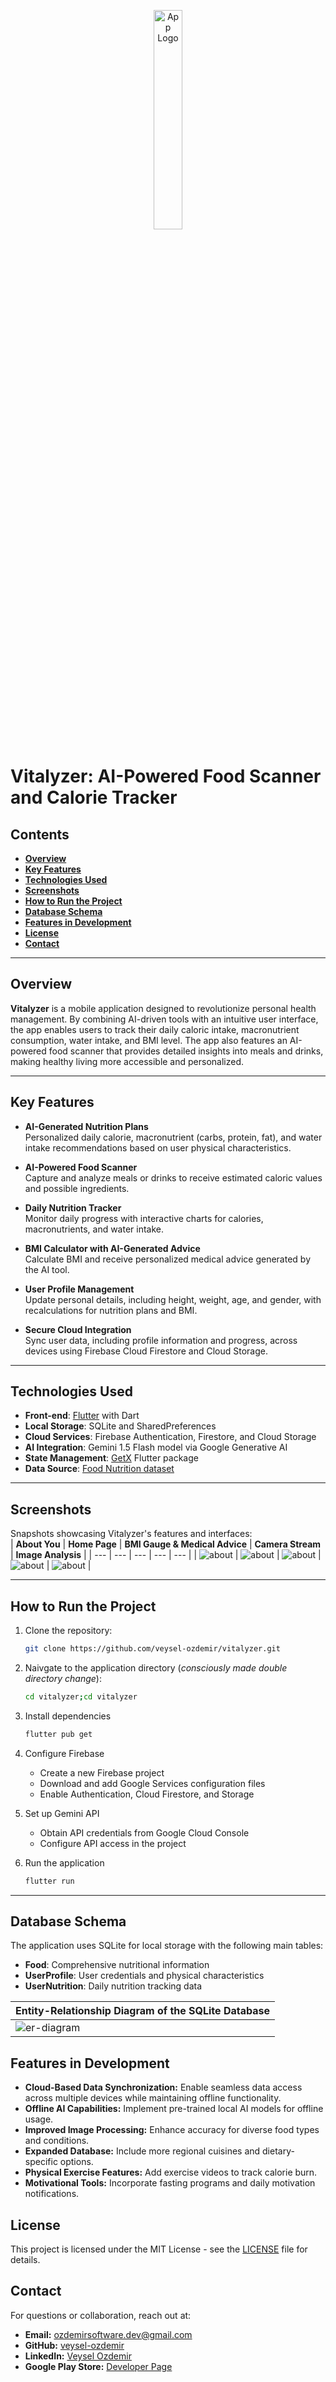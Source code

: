 <p align="center">
  <img src="images/app-logo.png" alt="App Logo" width="30%">
</p>

# Vitalyzer: AI-Powered Food Scanner and Calorie Tracker

## Contents
- [**Overview**](#Overview)
- [**Key Features**](#Key-Features)
- [**Technologies Used**](#Technologies-Used)
- [**Screenshots**](#Screenshots)
- [**How to Run the Project**](#How-to-Run-the-Project)
- [**Database Schema**](#Database-Schema)
- [**Features in Development**](#Features-in-Development)
- [**License**](#License)
- [**Contact**](#Contact)

---

## Overview

**Vitalyzer** is a mobile application designed to revolutionize personal health management. By combining AI-driven tools with an intuitive user interface, the app enables users to track their daily caloric intake, macronutrient consumption, water intake, and BMI level. The app also features an AI-powered food scanner that provides detailed insights into meals and drinks, making healthy living more accessible and personalized.

---

## Key Features

- **AI-Generated Nutrition Plans**  
  Personalized daily calorie, macronutrient (carbs, protein, fat), and water intake recommendations based on user physical characteristics.

- **AI-Powered Food Scanner**  
  Capture and analyze meals or drinks to receive estimated caloric values and possible ingredients.

- **Daily Nutrition Tracker**  
  Monitor daily progress with interactive charts for calories, macronutrients, and water intake.

- **BMI Calculator with AI-Generated Advice**  
  Calculate BMI and receive personalized medical advice generated by the AI tool.

- **User Profile Management**  
  Update personal details, including height, weight, age, and gender, with recalculations for nutrition plans and BMI.

- **Secure Cloud Integration**  
  Sync user data, including profile information and progress, across devices using Firebase Cloud Firestore and Cloud Storage.

---

## Technologies Used

- **Front-end**: [Flutter](https://flutter.dev/) with Dart  
- **Local Storage**: SQLite and SharedPreferences  
- **Cloud Services**: Firebase Authentication, Firestore, and Cloud Storage  
- **AI Integration**: Gemini 1.5 Flash model via Google Generative AI  
- **State Management**: [GetX](https://pub.dev/packages/get) Flutter package  
- **Data Source**: [Food Nutrition dataset](https://www.kaggle.com/datasets/utsavdey1410/food-nutrition-dataset)

---

## Screenshots

Snapshots showcasing Vitalyzer's features and interfaces:  
| **About You** | **Home Page** | **BMI Gauge & Medical Advice** | **Camera Stream** | **Image Analysis** |
| --- | --- | --- | --- | --- |
| ![about](images/about.PNG) | ![about](images/home.PNG) | ![about](images/bmi.PNG) | ![about](images/camera.PNG) | ![about](images/analysis.PNG) |

---

## How to Run the Project

1. Clone the repository:
   ```bash
   git clone https://github.com/veysel-ozdemir/vitalyzer.git
   ```

2. Naivgate to the application directory (*consciously made double directory change*):
   ```bash
   cd vitalyzer;cd vitalyzer
   ```

3. Install dependencies
    ```bash
    flutter pub get
    ```

4. Configure Firebase

    - Create a new Firebase project
    - Download and add Google Services configuration files
    - Enable Authentication, Cloud Firestore, and Storage

5. Set up Gemini API

    - Obtain API credentials from Google Cloud Console
    - Configure API access in the project

6. Run the application

    ```bash
    flutter run
    ```

---

## Database Schema

The application uses SQLite for local storage with the following main tables:

- **Food**: Comprehensive nutritional information
- **UserProfile**: User credentials and physical characteristics
- **UserNutrition**: Daily nutrition tracking data

| **Entity-Relationship Diagram of the SQLite Database** |
| --- |
| ![er-diagram](images/er-diagram.png) |

## Features in Development

- **Cloud-Based Data Synchronization:** Enable seamless data access across multiple devices while maintaining offline functionality.
- **Offline AI Capabilities:** Implement pre-trained local AI models for offline usage.
- **Improved Image Processing:** Enhance accuracy for diverse food types and conditions.
- **Expanded Database:** Include more regional cuisines and dietary-specific options.
- **Physical Exercise Features:** Add exercise videos to track calorie burn.
- **Motivational Tools:** Incorporate fasting programs and daily motivation notifications.

## License

This project is licensed under the MIT License - see the [LICENSE](LICENSE) file for details.

## Contact
For questions or collaboration, reach out at:
- **Email:** ozdemirsoftware.dev@gmail.com
- **GitHub:** [veysel-ozdemir](https://github.com/veysel-ozdemir/)
- **LinkedIn:** [Veysel Ozdemir](https://www.linkedin.com/in/ozdemir-veysel/)
- **Google Play Store:** [Developer Page](https://play.google.com/store/apps/dev?id=7737397220295288084&pli=1)
